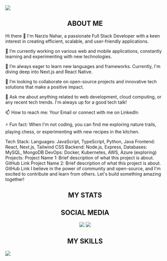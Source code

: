 

<div>
  <img src="https://i.ibb.co/c29mBjF/portfolio.jpg"/>
</div>

<div>
  <h2 align="center">
  ABOUT ME
</h2>

  <p>
   Hi there 👋
I'm Narzis Nahar, a passionate Full Stack Developer with a keen interest in creating efficient, scalable, and user-friendly applications.</p>

<p>🔭 I’m currently working on various web and mobile applications, constantly learning and experimenting with new technologies.</p>
<p>🌱 I’m always eager to learn new languages and frameworks. Currently, I'm diving deep into Next.js and React Native.</p>
<p>👯 I’m looking to collaborate on open-source projects and innovative tech solutions that make a positive impact.</p>
<p>💬 Ask me about anything related to web development, cloud computing, or any recent tech trends. I'm always up for a good tech talk!</p>
<p>📫 How to reach me: Your Email or connect with me on LinkedIn<p>
<p>⚡ Fun fact: When I'm not coding, you can find me exploring nature trails, playing chess, or experimenting with new recipes in the kitchen.</p>
Tech Stack:
Languages: JavaScript, TypeScript, Python, Java
Frontend: React, Next.js, Tailwind CSS
Backend: Node.js, Express, 
Databases: MySQL, MongoDB
DevOps: Docker, Kubernetes, AWS, Azure (exploring)
Projects:
Project Name 1: Brief description of what this project is about. GitHub Link
Project Name 2: Brief description of what this project is about. GitHub Link
I believe in the power of community and open-source, and I'm excited to contribute and learn from others. Let's build something amazing together!
  </p>
</div>



<div >
   <h2 align="center">
  MY STATS
</h2>

</div>

<div align="center">
  <h2 align="center">
  SOCIAL MEDIA
</h2>
  
  [<img src="https://i.ibb.co/C8tcfZR/linkedin-1.png">](https://www.linkedin.com/in/md-sadekur-rahman/)
[<img src="https://i.ibb.co/dMhMgBT/facebook-1.png">](https://www.facebook.com/sadekur.rahman.73744/)
</div>


<div >
   <h2 align="center">
  MY SKILLS
</h2>
  <img src="https://i.ibb.co/bsM6yXp/Screenshot-2024-07-02-005539.png"/>
</div>

 

